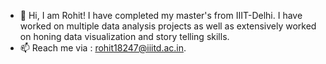 - 👋 Hi, I am Rohit! I have completed my master's from IIIT-Delhi. I have worked on multiple data analysis projects as well as extensively worked on honing data visualization and story telling skills.  
- 📫 Reach me via : rohit18247@iiitd.ac.in.

<!---
rohit18247/rohit18247 is a ✨ special ✨ repository because its `README.md` (this file) appears on your GitHub profile.
You can click the Preview link to take a look at your changes.
--->
